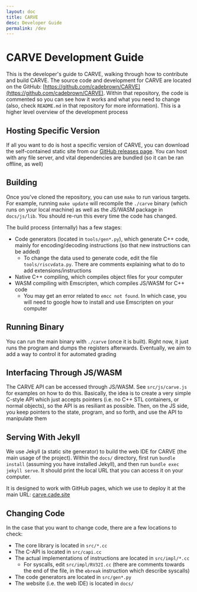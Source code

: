 ```yaml
---
layout: doc
title: CARVE
desc: Developer Guide
permalink: /dev
---
```


# CARVE Development Guide

This is the developer's guide to CARVE, walking through how to contribute and build CARVE. The source code and development for CARVE are located on the GitHub: [https://github.com/cadebrown/CARVE](https://github.com/cadebrown/CARVE). Within that repository, the code is commented so you can see how it works and what you need to change (also, check `README.md` in that repository for more information). This is a higher level overview of the development process

## Hosting Specific Version

If all you want to do is host a specific version of CARVE, you can download the self-contained static site from our [GitHub releases page](https://github.com/cadebrown/CARVE/releases). You can host with any file server, and vital dependencies are bundled (so it can be ran offline, as well)

## Building

Once you've cloned the repository, you can use `make` to run various targets. For example, running `make update` will recompile the `./carve` binary (which runs on your local machine) as well as the JS/WASM package in `docs/js/lib`. You should re-run this every time the code has changed.

The build process (internally) has a few stages:

  * Code generators (located in `tools/gen*.py`), which generate C++ code, mainly for encoding/decoding instructions (so that new instructions can be added)
    * To change the data used to generate code, edit the file `tools/riscvdata.py`. There are comments explaining what to do to add extensions/instructions
  * Native C++ compiling, which compiles object files for your computer
  * WASM compiling with Emscripten, which compiles JS/WASM for C++ code
    * You may get an error related to `emcc not found`. In which case, you will need to google how to install and use Emscripten on your computer

## Running Binary

You can run the main binary with `./carve` (once it is built). Right now, it just runs the program and dumps the registers afterwards. Eventually, we aim to add a way to control it for automated grading

## Interfacing Through JS/WASM

The CARVE API can be accessed through JS/WASM. See `src/js/carve.js` for examples on how to do this. Basically, the idea is to create a very simple C-style API which just accepts pointers (i.e. no C++ STL containers, or normal objects), so the API is as resiliant as possible. Then, on the JS side, you keep pointers to the state, program, and so forth, and use the API to manipulate them

## Serving With Jekyll

We use Jekyll (a static site generator) to build the web IDE for CARVE (the main usage of the project). Within the `docs/` directory, first run `bundle install` (assuming you have installed Jekyll), and then run `bundle exec jekyll serve`. It should print the local URL that you can access it on your computer.

It is designed to work with GitHub pages, which we use to deploy it at the main URL: [carve.cade.site](https://carve.cade.site)

## Changing Code

In the case that you want to change code, there are a few locations to check:

  * The core library is located in `src/*.cc`
  * The C-API is located in `src/capi.cc`
  * The actual implementations of instructions are located in `src/impl/*.cc`
    * For syscalls, edit `src/impl/RV32I.cc` (there are comments towards the end of the file, in the `ebreak` instruction which describe syscalls)
  * The code generators are located in `src/gen*.py`
  * The website (i.e. the web IDE) is located in `docs/`
